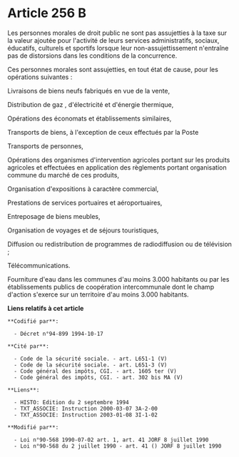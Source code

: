 # Article 256 B

Les personnes morales de droit public ne sont pas assujetties à la taxe sur la valeur ajoutée pour l'activité de leurs
services administratifs, sociaux, éducatifs, culturels et sportifs lorsque leur non-assujettissement n'entraîne pas de
distorsions dans les conditions de la concurrence.

Ces personnes morales sont assujetties, en tout état de cause, pour les opérations suivantes :

Livraisons de biens neufs fabriqués en vue de la vente,

Distribution de gaz , d'électricité et d'énergie thermique,

Opérations des économats et établissements similaires,

Transports de biens, à l'exception de ceux effectués par la Poste

Transports de personnes,

Opérations des organismes d'intervention agricoles portant sur les produits agricoles et effectuées en application des
règlements portant organisation commune du marché de ces produits,

Organisation d'expositions à caractère commercial,

Prestations de services portuaires et aéroportuaires,

Entreposage de biens meubles,

Organisation de voyages et de séjours touristiques,

Diffusion ou redistribution de programmes de radiodiffusion ou de télévision ;

Télécommunications.

Fourniture d'eau dans les communes d'au moins 3.000 habitants ou par les établissements publics de coopération intercommunale
dont le champ d'action s'exerce sur un territoire d'au moins 3.000 habitants.

**Liens relatifs à cet article**

	**Codifié par**:

	  - Décret n°94-899 1994-10-17

	**Cité par**:

	  - Code de la sécurité sociale. - art. L651-1 (V)
	  - Code de la sécurité sociale. - art. L651-3 (V)
	  - Code général des impôts, CGI. - art. 1605 ter (V)
	  - Code général des impôts, CGI. - art. 302 bis MA (V)

	**Liens**:

	  - HISTO: Edition du 2 septembre 1994
	  - TXT_ASSOCIE: Instruction 2000-03-07 3A-2-00
	  - TXT_ASSOCIE: Instruction 2003-01-08 3I-1-02

	**Modifié par**:

	  - Loi n°90-568 1990-07-02 art. 1, art. 41 JORF 8 juillet 1990
	  - Loi n°90-568 du 2 juillet 1990 - art. 41 () JORF 8 juillet 1990
